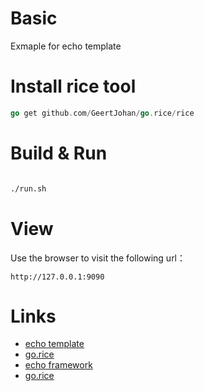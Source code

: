 # Basic
Exmaple for echo template


# Install rice tool
```go
go get github.com/GeertJohan/go.rice/rice
```

# Build & Run
```bash

./run.sh

```


# View
Use the browser to visit the following url：
```
http://127.0.0.1:9090
```

# Links

- [echo template](https://github.com/foolin/echo-template)
- [go.rice](https://github.com/foolin/echo-template/tree/master/supports/gorice)
- [echo framework](https://github.com/labstack/echo)
- [go.rice](https://github.com/GeertJohan/go.rice)
